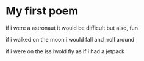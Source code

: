 # My first poem
if i were a astronaut
it would be difficult
but also, fun

if i walked on the moon 
i would fall 
and rroll around

if i were on the iss
iwold fly as if i had a jetpack
